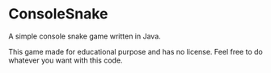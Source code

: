 # ConsoleSnake

A simple console snake game written in Java.

This game made for educational purpose and has no license. Feel free to do whatever you want with this code.
